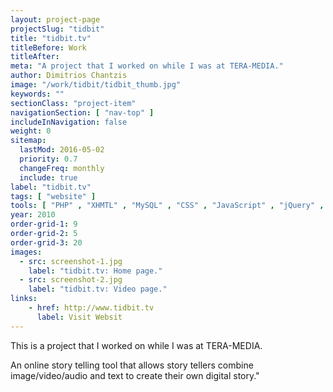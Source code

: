 ```yaml
---
layout: project-page
projectSlug: "tidbit"
title: "tidbit.tv"
titleBefore: Work
titleAfter:
meta: "A project that I worked on while I was at TERA-MEDIA."
author: Dimitrios Chantzis
image: "/work/tidbit/tidbit_thumb.jpg"
keywords: ""
sectionClass: "project-item"
navigationSection: [ "nav-top" ]
includeInNavigation: false
weight: 0
sitemap:
  lastMod: 2016-05-02
  priority: 0.7
  changeFreq: monthly
  include: true
label: "tidbit.tv"
tags: [ "website" ]
tools: [ "PHP" , "XHMTL" , "MySQL" , "CSS" , "JavaScript" , "jQuery" , "AJAX" , "JSON" , "XML" ]
year: 2010
order-grid-1: 9
order-grid-2: 5
order-grid-3: 20
images:
  - src: screenshot-1.jpg
    label: "tidbit.tv: Home page."
  - src: screenshot-2.jpg
    label: "tidbit.tv: Video page."
links:
    - href: http://www.tidbit.tv
      label: Visit Websit
---
```


This is a project that I worked on while I was at TERA-MEDIA.

An online story telling tool that allows story tellers combine image/video/audio and text to create their own digital story."
